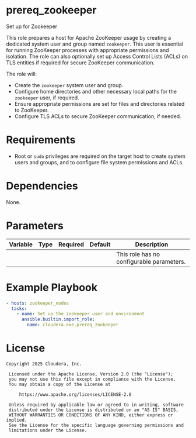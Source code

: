 # prereq_zookeeper

Set up for Zookeeper

This role prepares a host for Apache ZooKeeper usage by creating a dedicated system user and group named `zookeeper`. This user is essential for running ZooKeeper processes with appropriate permissions and isolation. The role can also optionally set up Access Control Lists (ACLs) on TLS entities if required for secure ZooKeeper communication.

The role will:
- Create the `zookeeper` system user and group.
- Configure home directories and other necessary local paths for the `zookeeper` user, if required.
- Ensure appropriate permissions are set for files and directories related to ZooKeeper.
- Configure TLS ACLs to secure ZooKeeper communication, if needed.

# Requirements

- Root or `sudo` privileges are required on the target host to create system users and groups, and to configure file system permissions and ACLs.

# Dependencies

None.

# Parameters

| Variable | Type | Required | Default | Description |
| --- | --- | --- | --- | --- |
| | | | | This role has no configurable parameters. |

# Example Playbook

```yaml
- hosts: zookeeper_nodes
  tasks:
    - name: Set up the zookeeper user and environment
      ansible.builtin.import_role:
        name: cloudera.exe.prereq_zookeeper
```

# License

```
Copyright 2025 Cloudera, Inc.

 Licensed under the Apache License, Version 2.0 (the "License");
 you may not use this file except in compliance with the License.
 You may obtain a copy of the License at

     https://www.apache.org/licenses/LICENSE-2.0

 Unless required by applicable law or agreed to in writing, software
 distributed under the License is distributed on an "AS IS" BASIS,
 WITHOUT WARRANTIES OR CONDITIONS OF ANY KIND, either express or implied.
 See the License for the specific language governing permissions and
 limitations under the License.
```
